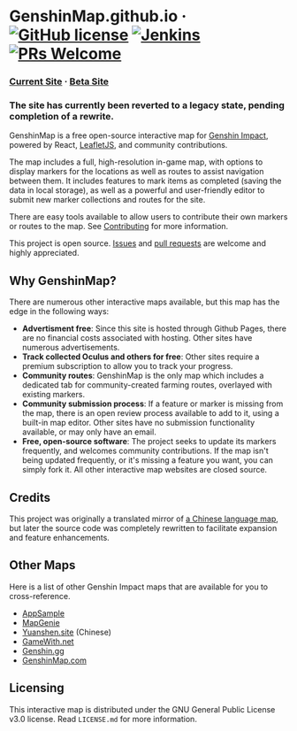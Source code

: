 # GenshinMap.github.io &middot; [![GitHub license](https://img.shields.io/badge/license-GPLv3-green.svg)](https://github.com/GenshinMap/genshinmap.github.io/blob/master/LICENSE.md) [![Jenkins](https://travis-ci.org/GenshinMap/genshinmap.github.io.svg?branch=master)](https://travis-ci.org/github/GenshinMap/genshinmap.github.io/) [![PRs Welcome](https://img.shields.io/badge/PRs-welcome-brightgreen.svg)](https://github.com/GenshinMap/genshinmap.github.io/wiki/Contributing)

### [Current Site](https://genshinmap.github.io/) &middot; [Beta Site](https://genshin-map-beta.netlify.app/)

### The site has currently been reverted to a legacy state, pending completion of a rewrite.

GenshinMap is a free open-source interactive map for [Genshin Impact](https://genshin.mihoyo.com/), powered by React, [LeafletJS](https://leafletjs.com/reference-1.7.1.html), and community contributions.

The map includes a full, high-resolution in-game map, with options to display markers for the locations as well as routes to assist navigation between them. It includes features to mark items as completed (saving the data in local storage), as well as a powerful and user-friendly editor to submit new marker collections and routes for the site.

There are easy tools available to allow users to contribute their own markers or routes to the map. See [Contributing](https://github.com/GenshinMap/genshinmap.github.io/wiki/Contributing) for more information.

This project is open source. [Issues](https://github.com/GenshinMap/genshinmap.github.io/issues) and [pull requests](https://github.com/GenshinMap/genshinmap.github.io/pulls) are welcome and highly appreciated.

## Why GenshinMap?

There are numerous other interactive maps available, but this map has the edge in the following ways:

- **Advertisment free**: Since this site is hosted through Github Pages, there are no financial costs associated with hosting. Other sites have numerous advertisements.
- **Track collected Oculus and others for free**: Other sites require a premium subscription to allow you to track your progress.
- **Community routes**: GenshinMap is the only map which includes a dedicated tab for community-created farming routes, overlayed with existing markers.
- **Community submission process**: If a feature or marker is missing from the map, there is an open review process available to add to it, using a built-in map editor. Other sites have no submission functionality available, or may only have an email.
- **Free, open-source software**: The project seeks to update its markers frequently, and welcomes community contributions. If the map isn't being updated frequently, or it's missing a feature you want, you can simply fork it. All other interactive map websites are closed source.

## Credits

This project was originally a translated mirror of [a Chinese language map](http://www.yuanshen.site/), but later the source code was completely rewritten to facilitate expansion and feature enhancements.

## Other Maps

Here is a list of other Genshin Impact maps that are available for you to cross-reference.

* [AppSample](https://genshin-impact-map.appsample.com/#/)
* [MapGenie](https://mapgenie.io/genshin-impact/maps/teyvat)
* [Yuanshen.site](http://www.yuanshen.site/) (Chinese)
* [GameWith.net](https://gamewith.net/genshin-impact/article/show/22639)
* [Genshin.gg](https://genshin.gg/map)
* [GenshinMap.com](https://genshinmap.com)

## Licensing

This interactive map is distributed under the GNU General Public License v3.0 license. Read `LICENSE.md` for more information.
